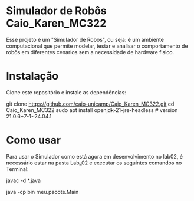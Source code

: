 # Simulador de Robôs Caio_Karen_MC322
Esse projeto é um "Simulador de Robôs", ou seja: é um ambiente computacional que permite modelar, testar e analisar o comportamento de robôs em diferentes cenarios sem a necessidade de hardware fısico.

# Instalação
Clone este repositório e instale as dependências:

git clone https://github.com/caio-unicamp/Caio_Karen_MC322.git
cd Caio_Karen_MC322
sudo apt install openjdk-21-jre-headless  # version 21.0.6+7-1~24.04.1 


# Como usar
Para usar o Simulador como está agora em desenvolvimento no lab02, é necessário estar na pasta Lab_02 e executar os seguintes comandos no Terminal:

javac -d *.java

java -cp bin meu.pacote.Main

 